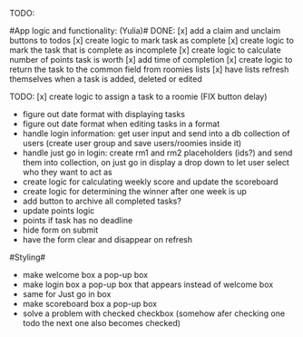 TODO:

#App logic and functionality: (Yulia)#
DONE:
[x] add a claim and unclaim buttons to todos
[x] create logic to mark task as complete
[x] create logic to mark the task that is complete as incomplete
[x] create logic to calculate number of points task is worth
[x] add time of completion
[x] create logic to return the task to the common field from roomies lists
[x] have lists refresh themselves when a task is added, deleted or edited

TODO:
[x] create logic to assign a task to a roomie (FIX button delay)
* figure out date format with displaying tasks
* figure out date format when editing tasks in a format
* handle login information: get user input and send into a db collection of users (create user group and save users/roomies inside it)
* handle just go in login: create rm1 and rm2 placeholders (ids?) and send them into collection, on just go in display a drop down to let user select who they want to act as
* create logic for calculating weekly score and update the scoreboard
* create logic for determining the winner  after one week is up
* add button to archive all completed tasks?
* update points logic
* points if task has no deadline
* hide form on submit
* have the form clear and disappear on refresh



#Styling#
* make welcome box a pop-up box
* make login box a pop-up box that appears instead of welcome box
* same for Just go in box
* make scoreboard box a pop-up box
* solve a problem with checked checkbox (somehow afer checking one todo the next one also becomes checked)
